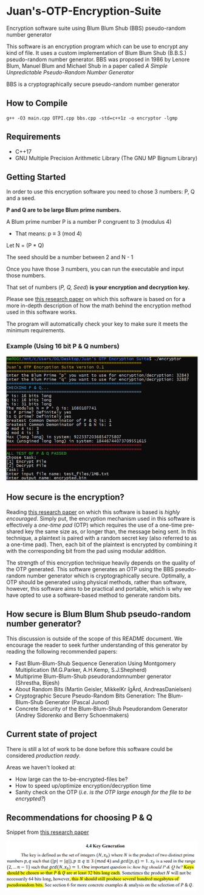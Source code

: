 # Juan's-OTP-Encryption-Suite
Encryption software suite using Blum Blum Shub (BBS) pseudo-random number generator 

This software is an encryption program which can be use to encrypt any kind of file. It uses a custom implementation of Blum Blum Shub (B.B.S.) pseudo-random number generator.
BBS was proposed in 1986 by Lenore Blum, Manuel Blum and Michael Shub in a paper called *A Simple Unpredictable Pseudo-Random Number Generator*

BBS is a cryptographically secure pseudo-random number generator

## How to Compile
```
g++ -O3 main.cpp OTPI.cpp bbs.cpp -std=c++1z -o encryptor -lgmp
```

## Requirements

- C++17
- GNU Multiple Precision Arithmetic Library (The GNU MP Bignum Library)


## Getting Started

In order to use this encryption software you need to chose 3 numbers: P, Q and a seed.

**P and Q are to be large Blum prime numbers.**

A Blum prime number P is a number P congruent to 3 (modulus 4)

- That means: p ≡ 3 (mod 4)

Let N = (P * Q)

The seed should be a number between 2 and N - 1

Once you have those 3 numbers, you can run the executable and input those numbers.

That set of numbers (*P, Q, Seed*) **is your encryption and decryption key.**

Please see [this research paper](docs/ResearchPaper.pdf) on which this software is based on for a more in-depth description of how the math behind the encryption method used in this software works. 

The program will automatically check your key to make sure it meets the minimum requirements.

### Example (Using 16 bit P & Q numbers)

![Screenshot 1](docs/img/screenshot_1.PNG)

## How secure is the encryption?

Reading [this research paper](docs/ResearchPaper.pdf) on which this software is based is *highly encouraged*. Simply put, the encryption mechanism used in this software is effectively a *one-time pad* (OTP) which requires the use of a one-time pre-shared key the same size as, or longer than, the message being sent. In this technique, a plaintext is paired with a random secret key (also referred to as a one-time pad). Then, each bit of the plaintext is encrypted by combining it with the corresponding bit from the pad using modular addition.

The strength of this encryption technique heavily depends on the quality of the OTP generated. This software generates an OTP using the BBS pseudo-random number generator which is cryptographically secure. Optimally, a OTP should be generated using physical methods, rather than software, however, this software aims to be practical and portable, which is why we have opted to use a software-based method to generate random bits.


## How secure is Blum Blum Shub pseudo-random number generator?

This discussion is outside of the scope of this README document. We encourage the reader to seek further understanding of this generator by reading the following recommended papers:

-  Fast Blum-Blum-Shub Sequence Generation Using Montgomery Multiplication (M.G.Parker, A.H.Kemp, S.J.Shepherd)
-  Multiprime Blum-Blum-Shub pseudorandomnumber generator (Shrestha, Bijesh)
-  About Random Bits (Martin Geisler, MikkelKr ̄igÂrd, AndreasDanielsen)
-  Cryptographic Secure Pseudo-Random Bits Generation: The Blum-Blum-Shub Generator (Pascal Junod)
-  Concrete Security of the Blum-Blum-Shub Pseudorandom Generator (Andrey Sidorenko and Berry Schoenmakers)

## Current state of project

There is still a lot of work to be done before this software could be considered *production ready*.

Areas we haven't looked at:

- How large can the to-be-encrypted-files be?
- How to speed up/optimize encryption/decryption time
- Sanity check on the OTP (*i.e. is the OTP large enough for the file to be encrypted?*)

## Recommendations for choosing P & Q
Snippet from [this research paper](docs/ResearchPaper.pdf)

![Screenshot 1](docs/img/screenshot_2.PNG)

